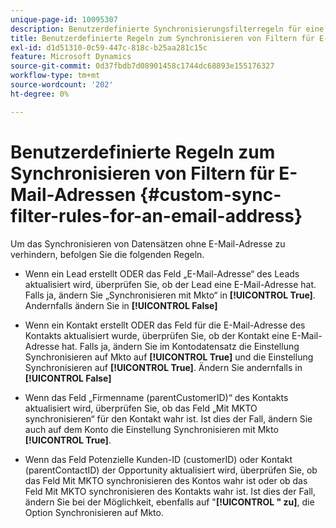 ```yaml
---
unique-page-id: 10095307
description: Benutzerdefinierte Synchronisierungsfilterregeln für eine E-Mail-Adresse - Marketo-Dokumente - Produktdokumentation
title: Benutzerdefinierte Regeln zum Synchronisieren von Filtern für E-Mail-Adressen
exl-id: d1d51310-0c59-447c-818c-b25aa281c15c
feature: Microsoft Dynamics
source-git-commit: 0d37fbdb7d08901458c1744dc68893e155176327
workflow-type: tm+mt
source-wordcount: '202'
ht-degree: 0%

---
```


# Benutzerdefinierte Regeln zum Synchronisieren von Filtern für E-Mail-Adressen {#custom-sync-filter-rules-for-an-email-address}

Um das Synchronisieren von Datensätzen ohne E-Mail-Adresse zu verhindern, befolgen Sie die folgenden Regeln.

* Wenn ein Lead erstellt ODER das Feld „E-Mail-Adresse“ des Leads aktualisiert wird, überprüfen Sie, ob der Lead eine E-Mail-Adresse hat. Falls ja, ändern Sie „Synchronisieren mit Mkto“ in **[!UICONTROL True]**. Andernfalls ändern Sie in **[!UICONTROL False]**

* Wenn ein Kontakt erstellt ODER das Feld für die E-Mail-Adresse des Kontakts aktualisiert wurde, überprüfen Sie, ob der Kontakt eine E-Mail-Adresse hat. Falls ja, ändern Sie im Kontodatensatz die Einstellung Synchronisieren auf Mkto auf **[!UICONTROL True]** und die Einstellung Synchronisieren auf **[!UICONTROL True]**. Ändern Sie andernfalls in **[!UICONTROL False]**

* Wenn das Feld „Firmenname (parentCustomerID)“ des Kontakts aktualisiert wird, überprüfen Sie, ob das Feld „Mit MKTO synchronisieren“ für den Kontakt wahr ist. Ist dies der Fall, ändern Sie auch auf dem Konto die Einstellung Synchronisieren mit Mkto **[!UICONTROL True]**.
* Wenn das Feld Potenzielle Kunden-ID (customerID) oder Kontakt (parentContactID) der Opportunity aktualisiert wird, überprüfen Sie, ob das Feld Mit MKTO synchronisieren des Kontos wahr ist oder ob das Feld Mit MKTO synchronisieren des Kontakts wahr ist. Ist dies der Fall, ändern Sie bei der Möglichkeit, ebenfalls auf &quot;**[!UICONTROL &quot; zu]**, die Option Synchronisieren auf Mkto.
